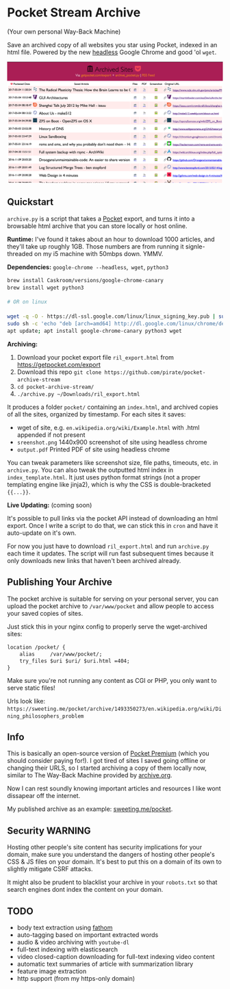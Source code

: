 # Pocket Stream Archive

(Your own personal Way-Back Machine)

Save an archived copy of all websites you star using Pocket, indexed in an html file.  Powered by the new [headless](https://developers.google.com/web/updates/2017/04/headless-chrome) Google Chrome and good 'ol `wget`.

![](screenshot.png)

## Quickstart

`archive.py` is a script that takes a [Pocket](https://getpocket.com/export) export, and turns it into a browsable html archive that you can store locally or host online.

**Runtime:** I've found it takes about an hour to download 1000 articles, and they'll take up roughly 1GB.
Those numbers are from running it signle-threaded on my i5 machine with 50mbps down.  YMMV.

**Dependencies:** `google-chrome --headless`,` wget`, `python3`

```bash
brew install Caskroom/versions/google-chrome-canary
brew install wget python3

# OR on linux

wget -q -O - https://dl-ssl.google.com/linux/linux_signing_key.pub | sudo apt-key add -
sudo sh -c 'echo "deb [arch=amd64] http://dl.google.com/linux/chrome/deb/ stable main" >> /etc/apt/sources.list.d/google-chrome.list'
apt update; apt install google-chrome-canary python3 wget
```

**Archiving:**

1. Download your pocket export file `ril_export.html` from https://getpocket.com/export
2. Download this repo `git clone https://github.com/pirate/pocket-archive-stream`
3. `cd pocket-archive-stream/`
4. `./archive.py ~/Downloads/ril_export.html`

It produces a folder `pocket/` containing an `index.html`, and archived copies of all the sites,
organized by timestamp.  For each sites it saves:

 - wget of site, e.g. `en.wikipedia.org/wiki/Example.html` with .html appended if not present
 - `sreenshot.png` 1440x900 screenshot of site using headless chrome
 - `output.pdf` Printed PDF of site using headless chrome

You can tweak parameters like screenshot size, file paths, timeouts, etc. in `archive.py`.
You can also tweak the outputted html index in `index_template.html`.  It just uses python
format strings (not a proper templating engine like jinja2), which is why the CSS is double-bracketed `{{...}}`.

**Live Updating:** (coming soon)

It's possible to pull links via the pocket API instead of downloading an html export.
Once I write a script to do that, we can stick this in `cron` and have it auto-update on it's own.

For now you just have to download `ril_export.html` and run `archive.py` each time it updates. The script
will run fast subsequent times because it only downloads new links that haven't been archived already.

## Publishing Your Archive

The pocket archive is suitable for serving on your personal server, you can upload the pocket
archive to `/var/www/pocket` and allow people to access your saved copies of sites.


Just stick this in your nginx config to properly serve the wget-archived sites:

```nginx
location /pocket/ {
    alias     /var/www/pocket/;
    try_files $uri $uri/ $uri.html =404;
}
```

Make sure you're not running any content as CGI or PHP, you only want to serve static files!

Urls look like: `https://sweeting.me/pocket/archive/1493350273/en.wikipedia.org/wiki/Dining_philosophers_problem`

## Info

This is basically an open-source version of [Pocket Premium](https://getpocket.com/premium) (which you should consider paying for!).
I got tired of sites I saved going offline or changing their URLS, so I started
archiving a copy of them locally now, similar to The Way-Back Machine provided
by [archive.org](https://archive.org).

Now I can rest soundly knowing important articles and resources I like wont dissapear off the internet.

My published archive as an example: [sweeting.me/pocket](https://home.sweeting.me/pocket).

## Security WARNING

Hosting other people's site content has security implications for your domain, make sure you understand
the dangers of hosting other people's CSS & JS files on your domain.  It's best to put this on a domain
of its own to slightly mitigate CSRF attacks.

It might also be prudent to blacklist your archive in your `robots.txt` so that search engines dont index
the content on your domain.

## TODO

 - body text extraction using [fathom](https://hacks.mozilla.org/2017/04/fathom-a-framework-for-understanding-web-pages/)
 - auto-tagging based on important extracted words
 - audio & video archiving with `youtube-dl`
 - full-text indexing with elasticsearch
 - video closed-caption downloading for full-text indexing video content
 - automatic text summaries of article with summarization library
 - feature image extraction
 - http support (from my https-only domain)
